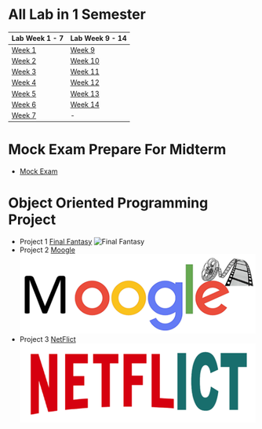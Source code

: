 # All Lab in 1 Semester 


| Lab Week 1 - 7 | Lab Week 9 - 14 |
| --------- | ---------- |
|[Week 1](https://github.com/SunatP/Java/tree/master/Week%201)|[Week 9](https://github.com/SunatP/Java/tree/master/Week%209)|
|[Week 2](https://github.com/SunatP/Java/tree/master/Week%202)|[Week 10](https://github.com/SunatP/Java/tree/master/Week%2010)|
|[Week 3](https://github.com/SunatP/Java/tree/master/Week%203)|[Week 11](https://github.com/SunatP/Java/tree/master/Week%2011)|
|[Week 4](https://github.com/SunatP/Java/tree/master/Week%204)|[Week 12](https://github.com/SunatP/Java/tree/master/Week%2012)|
|[Week 5](https://github.com/SunatP/Java/tree/master/Week%205)|[Week 13](https://github.com/SunatP/Java/tree/master/Week%2013)|
|[Week 6](https://github.com/SunatP/Java/tree/master/Week%206)|[Week 14](https://github.com/SunatP/Java/tree/master/Week%2014)|
|[Week 7](https://github.com/SunatP/Java/tree/master/Week%207)|    -    |

# Mock Exam Prepare For Midterm

* [Mock Exam](https://github.com/SunatP/Java/tree/master/Mock%20Exam)

# Object Oriented Programming Project

* Project 1 [Final Fantasy](https://github.com/SunatP/Java/tree/master/Project%20FinalFanta)
![Final Fantasy](http://www.gamemonday.com/wp-content/uploads/2018/02/FINAL-FANTASY-XV-WINDOWS-EDITION-demo-03.jpg)
* Project 2 [Moogle](https://github.com/SunatP/Java/tree/master/Moogle)
![Moogle](picture/moogle.png)
* Project 3 [NetFlict](https://github.com/SunatP/Java/tree/master/NetFlict)
![Moogle](picture/netflict.png)

